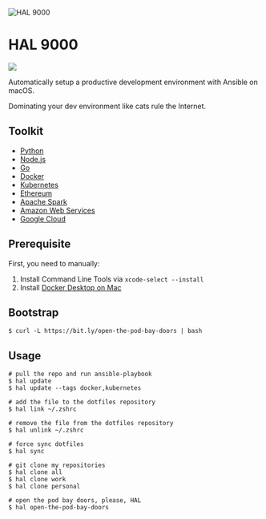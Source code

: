 ![HAL 9000](https://raw.githubusercontent.com/vinta/HAL-9000/master/assets/HAL_9000.jpg "HAL 9000")

# HAL 9000

[![](https://img.shields.io/badge/made%20with-%e2%9d%a4-ff69b4.svg?style=flat-square)](https://vinta.ws/code/)

Automatically setup a productive development environment with Ansible on macOS.

Dominating your dev environment like cats rule the Internet.

## Toolkit

- [Python](https://github.com/vinta/HAL-9000/blob/master/playbooks/roles/python/tasks/main.yml)
- [Node.js](https://github.com/vinta/HAL-9000/blob/master/playbooks/roles/node/tasks/main.yml)
- [Go](https://github.com/vinta/HAL-9000/blob/master/playbooks/roles/go/tasks/main.yml)
- [Docker](https://github.com/vinta/HAL-9000/blob/master/playbooks/roles/docker/tasks/main.yml)
- [Kubernetes](https://github.com/vinta/HAL-9000/blob/master/playbooks/roles/kubernetes/tasks/main.yml)
- [Ethereum](https://github.com/vinta/HAL-9000/blob/master/playbooks/roles/ethereum/tasks/main.yml)
- [Apache Spark](https://github.com/vinta/HAL-9000/blob/master/playbooks/roles/spark/tasks/main.yml)
- [Amazon Web Services](https://github.com/vinta/HAL-9000/blob/master/playbooks/roles/aws/tasks/main.yml)
- [Google Cloud](https://github.com/vinta/HAL-9000/blob/master/playbooks/roles/gcp/tasks/main.yml)

## Prerequisite

First, you need to manually:

1. Install Command Line Tools via `xcode-select --install`
2. Install [Docker Desktop on Mac](https://docs.docker.com/docker-for-mac/install/)

## Bootstrap

```console
$ curl -L https://bit.ly/open-the-pod-bay-doors | bash
```

## Usage

```console
# pull the repo and run ansible-playbook
$ hal update
$ hal update --tags docker,kubernetes

# add the file to the dotfiles repository
$ hal link ~/.zshrc

# remove the file from the dotfiles repository
$ hal unlink ~/.zshrc

# force sync dotfiles
$ hal sync

# git clone my repositories
$ hal clone all
$ hal clone work
$ hal clone personal

# open the pod bay doors, please, HAL
$ hal open-the-pod-bay-doors
```
